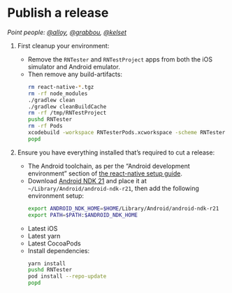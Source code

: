 # Publish a release

_Point people: [@alloy](https://github.com/alloy), [@grabbou](https://github.com/grabbou), [@kelset](https://github.com/kelset)_

1. First cleanup your environment:

   - Remove the `RNTester` and `RNTestProject` apps from both the iOS simulator and Android emulator.
   - Then remove any build-artifacts:
     ```bash
     rm react-native-*.tgz
     rm -rf node_modules
     ./gradlew clean
     ./gradlew cleanBuildCache
     rm -rf /tmp/RNTestProject
     pushd RNTester
     rm -rf Pods
     xcodebuild -workspace RNTesterPods.xcworkspace -scheme RNTester clean
     popd
     ```

1. Ensure you have everything installed that’s required to cut a release:
   - The Android toolchain, as per the “Android development environment” section of [the react-native setup guide](https://reactnative.dev/docs/getting-started).
   - Download [Android NDK 21](https://developer.android.com/ndk/downloads) and place it at `~/Library/Android/android-ndk-r21`, then add the following environment setup:
     ```bash
     export ANDROID_NDK_HOME=$HOME/Library/Android/android-ndk-r21
     export PATH=$PATH:$ANDROID_NDK_HOME
     ```
   - Latest iOS
   - Latest yarn
   - Latest CocoaPods
   - Install dependencies:
     ```bash
     yarn install
     pushd RNTester
     pod install --repo-update
     popd
     ```
